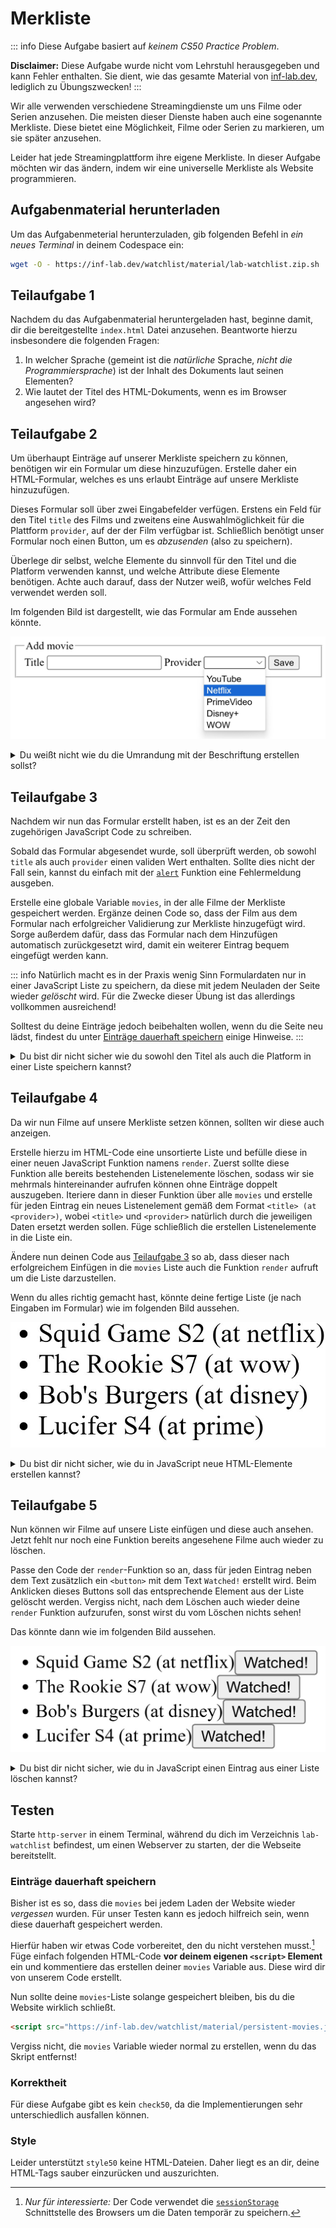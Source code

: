 # Merkliste

::: info
Diese Aufgabe basiert auf _keinem CS50 Practice Problem_.

**Disclaimer:** Diese Aufgabe wurde nicht vom Lehrstuhl herausgegeben und kann Fehler enthalten. Sie dient, wie das gesamte Material von [inf-lab.dev](https://inf-lab.dev), lediglich zu Übungszwecken!
:::

Wir alle verwenden verschiedene Streamingdienste um uns Filme oder Serien anzusehen. Die meisten dieser Dienste haben auch eine sogenannte Merkliste. Diese bietet eine Möglichkeit, Filme oder Serien zu markieren, um sie später anzusehen.

Leider hat jede Streamingplattform ihre eigene Merkliste. In dieser Aufgabe möchten wir das ändern, indem wir eine universelle Merkliste als Website programmieren.

## Aufgabenmaterial herunterladen

Um das Aufgabenmeterial herunterzuladen, gib folgenden Befehl in _ein neues Terminal_ in deinem Codespace ein:

```bash
wget -O - https://inf-lab.dev/watchlist/material/lab-watchlist.zip.sh | bash
```

## Teilaufgabe 1

Nachdem du das Aufgabenmaterial heruntergeladen hast, beginne damit, dir die bereitgestellte `index.html` Datei anzusehen.
Beantworte hierzu insbesondere die folgenden Fragen:

1. In welcher Sprache (gemeint ist die _natürliche_ Sprache, _nicht die Programmiersprache_) ist der Inhalt des Dokuments laut seinen Elementen?
2. Wie lautet der Titel des HTML-Dokuments, wenn es im Browser angesehen wird?

## Teilaufgabe 2

Um überhaupt Einträge auf unserer Merkliste speichern zu können, benötigen wir ein Formular um diese hinzuzufügen.
Erstelle daher ein HTML-Formular, welches es uns erlaubt Einträge auf unsere Merkliste hinzuzufügen.

Dieses Formular soll über zwei Eingabefelder verfügen. Erstens ein Feld für den Titel `title` des Films und zweitens eine Auswahlmöglichkeit für die Plattform `provider`, auf der der Film verfügbar ist. Schließlich benötigt unser Formular noch einen Button, um es _abzusenden_ (also zu speichern).

Überlege dir selbst, welche Elemente du sinnvoll für den Titel und die Platform verwenden kannst, und welche Attribute diese Elemente benötigen. Achte auch darauf, dass der Nutzer weiß, wofür welches Feld verwendet werden soll.

Im folgenden Bild ist dargestellt, wie das Formular am Ende aussehen könnte.

![Beispiel des Formulars](./material/image/form.jpg)

<details>
    <summary>Du weißt nicht wie du die Umrandung mit der Beschriftung erstellen sollst?</summary>

Hierzu wurde das `<fieldset>` Element verwendet, weitere Informationen zu diesem Element findest du in den [MDN web docs](https://developer.mozilla.org/de/docs/Web/HTML/Element/fieldset).

</details>

## Teilaufgabe 3

Nachdem wir nun das Formular erstellt haben, ist es an der Zeit den zugehörigen JavaScript Code zu schreiben.

Sobald das Formular abgesendet wurde, soll überprüft werden, ob sowohl `title` als auch `provider` einen validen Wert enthalten. Sollte dies nicht der Fall sein, kannst du einfach mit der [`alert`](https://developer.mozilla.org/de/docs/Web/API/Window/alert) Funktion eine Fehlermeldung ausgeben.

Erstelle eine globale Variable `movies`, in der alle Filme der Merkliste gespeichert werden. Ergänze deinen Code so, dass der Film aus dem Formular nach erfolgreicher Validierung zur Merkliste hinzugefügt wird. Sorge außerdem dafür, dass das Formular nach dem Hinzufügen automatisch zurückgesetzt wird, damit ein weiterer Eintrag bequem eingefügt werden kann.

::: info
Natürlich macht es in der Praxis wenig Sinn Formulardaten nur in einer JavaScript Liste zu speichern, da diese mit jedem Neuladen der Seite wieder _gelöscht_ wird.
Für die Zwecke dieser Übung ist das allerdings vollkommen ausreichend!

Solltest du deine Einträge jedoch beibehalten wollen, wenn du die Seite neu lädst, findest du unter [Einträge dauerhaft speichern](#einträge-dauerhaft-speichern) einige Hinweise.
:::

<details>
    <summary>Du bist dir nicht sicher wie du sowohl den Titel als auch die Platform in einer Liste speichern kannst?</summary>

Um mehrere Elemente an einer Stelle zu speichern, haben wir in C `stuct`s verwendet, in Python `dict`s. In JavaScript existieren _Objekte_ als ein ähnliches Konzept.
Um beispielsweise eine Person mit Vor- und Nachnamen darzustellen, kann folgender Code verwendet werden.

<!-- prettier-ignore -->
```js
person = {
    'firstName': 'Max',
    'lastName': 'Mustermann',
}
```

</details>

## Teilaufgabe 4

Da wir nun Filme auf unsere Merkliste setzen können, sollten wir diese auch anzeigen.

Erstelle hierzu im HTML-Code eine unsortierte Liste und befülle diese in einer neuen JavaScript Funktion namens `render`.
Zuerst sollte diese Funktion alle bereits bestehenden Listenelemente löschen, sodass wir sie mehrmals hintereinander aufrufen können ohne Einträge doppelt auszugeben.
Iteriere dann in dieser Funktion über alle `movies` und erstelle für jeden Eintrag ein neues Listenelement gemäß dem Format `<title> (at <provider>)`, wobei `<title>` und `<provider>` natürlich durch die jeweiligen Daten ersetzt werden sollen.
Füge schließlich die erstellen Listenelemente in die Liste ein.

Ändere nun deinen Code aus [Teilaufgabe 3](#teilaufgabe-3) so ab, dass dieser nach erfolgreichem Einfügen in die `movies` Liste auch die Funktion `render` aufruft um die Liste darzustellen.

Wenn du alles richtig gemacht hast, könnte deine fertige Liste (je nach Eingaben im Formular) wie im folgenden Bild aussehen.

![Beispiel der Liste](./material/image/list.jpg)

<details>
    <summary>Du bist dir nicht sicher, wie du in JavaScript neue HTML-Elemente erstellen kannst?</summary>

Um in JavaScript HTML-Elemente _zu erstellen_ kann die Funktion `document.createElement(tagName)` verwendet werden. Weitere Informationen zu dieser Funktion findest du in den [mdn web docs](https://developer.mozilla.org/de/docs/Web/API/Document/createElement).

**Wichtig:** Vergiss nicht, dein erstelltes Element auch irgendwo einzufügen, sonst wird es nur erstellt, aber nirgens angezeigt!

</details>

## Teilaufgabe 5

Nun können wir Filme auf unsere Liste einfügen und diese auch ansehen. Jetzt fehlt nur noch eine Funktion bereits angesehene Filme auch wieder zu löschen.

Passe den Code der `render`-Funktion so an, dass für jeden Eintrag neben dem Text zusätzlich ein `<button>` mit dem Text `Watched!` erstellt wird. Beim Anklicken dieses Buttons soll das entsprechende Element aus der Liste gelöscht werden.
Vergiss nicht, nach dem Löschen auch wieder deine `render` Funktion aufzurufen, sonst wirst du vom Löschen nichts sehen!

Das könnte dann wie im folgenden Bild aussehen.

![Beispiel der Liste mit Löschen-Funktion](./material/image/list-with-remove.jpg)

<details>
    <summary>Du bist dir nicht sicher, wie du in JavaScript einen Eintrag aus einer Liste löschen kannst?</summary>

Hierfür gibt es in JavaScript mehrere Möglichkeiten. Weit verbreitet ist jedoch die Verwendung von [`splice(start, deleteCount)`](https://developer.mozilla.org/de/docs/Web/JavaScript/Reference/Global_Objects/Array/splice). Ein Beispiel, um das Obst `Apfel` aus der Liste zu entfernen, kann folgenden Code entnommen werden.

```js
let fruit = ['Banane', 'Apfel', 'Melone'];

fruit.splice(1, 1);
```

**Wichtig:** Achte darauf, dass `deleteCount` (der zweite Parameter) immer `1` ist, da sonst mehr als ein Element entfernt wird.

</details>

## Testen

Starte `http-server` in einem Terminal, während du dich im Verzeichnis `lab-watchlist` befindest, um einen Webserver zu starten, der die Webseite bereitstellt.

### Einträge dauerhaft speichern

Bisher ist es so, dass die `movies` bei jedem Laden der Website wieder _vergessen_ wurden. Für unser Testen kann es jedoch hilfreich sein, wenn diese dauerhaft gespeichert werden.

Hierfür haben wir etwas Code vorbereitet, den du nicht verstehen musst.[^1] Füge einfach folgenden HTML-Code **vor deinem eigenen `<script>` Element** ein und kommentiere das erstellen deiner `movies` Variable aus. Diese wird dir von unserem Code erstellt.

Nun sollte deine `movies`-Liste solange gespeichert bleiben, bis du die Website wirklich schließt.

```html
<script src="https://inf-lab.dev/watchlist/material/persistent-movies.js"></script>
```

Vergiss nicht, die `movies` Variable wieder normal zu erstellen, wenn du das Skript entfernst!

[^1]: _Nur für interessierte:_ Der Code verwendet die [`sessionStorage`](https://developer.mozilla.org/de/docs/Web/API/Window/sessionStorage) Schnittstelle des Browsers um die Daten temporär zu speichern.

### Korrektheit

Für diese Aufgabe gibt es kein `check50`, da die Implementierungen sehr unterschiedlich ausfallen können.

### Style

Leider unterstützt `style50` keine HTML-Dateien. Daher liegt es an dir, deine HTML-Tags sauber einzurücken und auszurichten.
